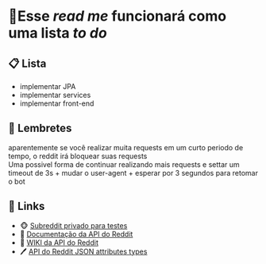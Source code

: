 <h1>&#128679;Esse <i>read me</i> funcionará como uma lista <i>to do</i> </h1>

<h2>&#128203; Lista</h2>

<ul>
  <li>implementar JPA</li>
  <li>implementar services</li>
  <li>implementar front-end</li>
</ul>
  
<h2>&#128276; Lembretes </h2>
<p> aparentemente se você realizar muita requests em um curto periodo de tempo, o reddit irá bloquear suas requests <br> Uma possivel forma de continuar realizando mais requests e settar um timeout de 3s + mudar o user-agent + esperar por 3 segundos para retomar o bot</p>

<h2>&#128279; Links</h2>

<ul>
  <li>
    &#128053;
    <a href="https://www.reddit.com/r/developerPeroNoMucho/" target="_blank">Subreddit privado para testes</a>
  </li>
  <li>
    &#128196;
    <a href="https://www.reddit.com/dev/api/" target="_blank">Documentação da API do Reddit</a>
  </li>
  <li>
    &#128193;
    <a href="https://support.reddithelp.com/hc/en-us/articles/16160319875092-Reddit-Data-API-Wiki" target="_blank">WIKI da API do Reddit</a>
  </li>
  <li>
    &#128394;
    <a href="https://github.com/reddit-archive/reddit/wiki/JSON" target="_blank">API do Reddit JSON attributes types</a>
  </li>
</ul>
